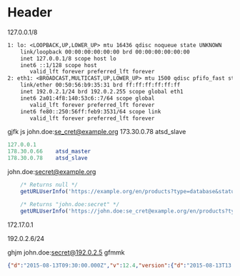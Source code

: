 # Header

127.0.0.1/8

```txt
1: lo: <LOOPBACK,UP,LOWER_UP> mtu 16436 qdisc noqueue state UNKNOWN
    link/loopback 00:00:00:00:00:00 brd 00:00:00:00:00:00
    inet 127.0.0.1/8 scope host lo
    inet6 ::1/128 scope host
       valid_lft forever preferred_lft forever
2: eth1: <BROADCAST,MULTICAST,UP,LOWER_UP> mtu 1500 qdisc pfifo_fast state UP qlen 1000
    link/ether 00:50:56:b9:35:31 brd ff:ff:ff:ff:ff:ff
    inet 192.0.2.1/24 brd 192.0.2.255 scope global eth1
    inet6 2a01:4f8:140:53c6::7/64 scope global
       valid_lft forever preferred_lft forever
    inet6 fe80::250:56ff:feb9:3531/64 scope link
       valid_lft forever preferred_lft forever
```

gjfk js john.doe:se_cret@example.org 173.30.0.78    atsd_slave

```elm
127.0.0.1
178.30.0.66    atsd_master
178.30.0.78    atsd_slave
```

john.doe:secret@example.org

```javascript
    /* Returns null */
    getURLUserInfo('https://example.org/en/products?type=database&status=1')

    /* Returns "john.doe:secret" */
    getURLUserInfo('https://john.doe:se_cret@example.org/en/products?type=database&status=1')
```

172.17.0.1

192.0.2.6/24

ghjm john.doe:secret@192.0.2.5 gfmmk

```json
{"d":"2015-08-13T09:30:00.000Z","v":12.4,"version":{"d":"2015-08-13T13:41:43.920Z","source":"api:193.0.2.14"}}
```
